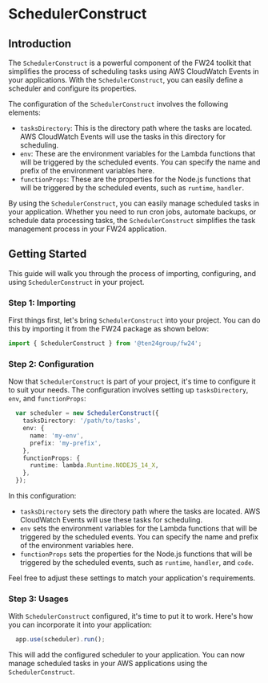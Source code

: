 
# SchedulerConstruct

## Introduction

The `SchedulerConstruct` is a powerful component of the FW24 toolkit that simplifies the process of scheduling tasks using AWS CloudWatch Events in your applications. With the `SchedulerConstruct`, you can easily define a scheduler and configure its properties.

The configuration of the `SchedulerConstruct` involves the following elements:

- `tasksDirectory`: This is the directory path where the tasks are located. AWS CloudWatch Events will use the tasks in this directory for scheduling.
- `env`: These are the environment variables for the Lambda functions that will be triggered by the scheduled events. You can specify the name and prefix of the environment variables here.
- `functionProps`: These are the properties for the Node.js functions that will be triggered by the scheduled events, such as `runtime`, `handler`.

By using the `SchedulerConstruct`, you can easily manage scheduled tasks in your application. Whether you need to run cron jobs, automate backups, or schedule data processing tasks, the `SchedulerConstruct` simplifies the task management process in your FW24 application.

## Getting Started

This guide will walk you through the process of importing, configuring, and using `SchedulerConstruct` in your project.

### Step 1: Importing

First things first, let's bring `SchedulerConstruct` into your project. You can do this by importing it from the FW24 package as shown below:

```ts
import { SchedulerConstruct } from '@ten24group/fw24';
```

### Step 2: Configuration

Now that `SchedulerConstruct` is part of your project, it's time to configure it to suit your needs. The configuration involves setting up `tasksDirectory`, `env`, and `functionProps`:

```ts
  var scheduler = new SchedulerConstruct({
    tasksDirectory: '/path/to/tasks',
    env: {
      name: 'my-env',
      prefix: 'my-prefix',
    },
    functionProps: {
      runtime: lambda.Runtime.NODEJS_14_X,
    },
  });
```

In this configuration:

- `tasksDirectory` sets the directory path where the tasks are located. AWS CloudWatch Events will use these tasks for scheduling.
- `env` sets the environment variables for the Lambda functions that will be triggered by the scheduled events. You can specify the name and prefix of the environment variables here.
- `functionProps` sets the properties for the Node.js functions that will be triggered by the scheduled events, such as `runtime`, `handler`, and `code`.

Feel free to adjust these settings to match your application's requirements.

### Step 3: Usages

With `SchedulerConstruct` configured, it's time to put it to work. Here's how you can incorporate it into your application:

```ts
  app.use(scheduler).run();
```

This will add the configured scheduler to your application. You can now manage scheduled tasks in your AWS applications using the `SchedulerConstruct`.
